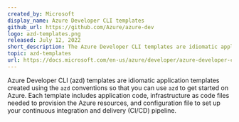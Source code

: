 ```yaml
---
created_by: Microsoft
display_name: Azure Developer CLI templates
github_url: https://github.com/Azure/azure-dev
logo: azd-templates.png
released: July 12, 2022
short_description: The Azure Developer CLI templates are idiomatic application templates that accelerate the time it takes to get started on Azure.
topic: azd-templates
url: https://docs.microsoft.com/en-us/azure/developer/azure-developer-cli/overview
---
```


Azure Developer CLI (azd) templates are idiomatic application templates created using the `azd` conventions so that you can use `azd` to get started on Azure. Each template includes application code, infrastructure as code files needed to provision the Azure resources, and configuration file to set up your continuous integration and delivery (CI/CD) pipeline. 
